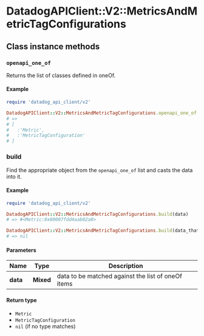 # DatadogAPIClient::V2::MetricsAndMetricTagConfigurations

## Class instance methods

### `openapi_one_of`

Returns the list of classes defined in oneOf.

#### Example

```ruby
require 'datadog_api_client/v2'

DatadogAPIClient::V2::MetricsAndMetricTagConfigurations.openapi_one_of
# =>
# [
#   :'Metric',
#   :'MetricTagConfiguration'
# ]
```

### build

Find the appropriate object from the `openapi_one_of` list and casts the data into it.

#### Example

```ruby
require 'datadog_api_client/v2'

DatadogAPIClient::V2::MetricsAndMetricTagConfigurations.build(data)
# => #<Metric:0x00007fdd4aab02a0>

DatadogAPIClient::V2::MetricsAndMetricTagConfigurations.build(data_that_doesnt_match)
# => nil
```

#### Parameters

| Name     | Type      | Description                                        |
| -------- | --------- | -------------------------------------------------- |
| **data** | **Mixed** | data to be matched against the list of oneOf items |

#### Return type

- `Metric`
- `MetricTagConfiguration`
- `nil` (if no type matches)
